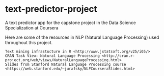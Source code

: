 # text-predictor-project
A text predictor app for the capstone project in the Data Science Specialization at Coursera

Here are some of the resources in NLP (Natural Language Processing) used throughout this project.

    Text mining infrastucture in R <http://www.jstatsoft.org/v25/i05/>
    CRAN Task View: Natural Language Processing <http://cran.r-project.org/web/views/NaturalLanguageProcessing.html>
    Slides from Stanford Natural Language Processing course <https://web.stanford.edu/~jurafsky/NLPCourseraSlides.html>
